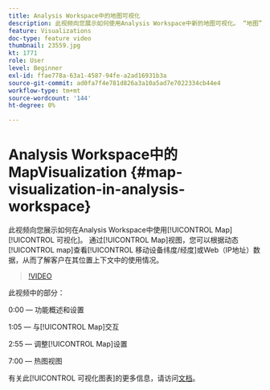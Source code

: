 ```yaml
---
title: Analysis Workspace中的地图可视化
description: 此视频向您展示如何使用Analysis Workspace中新的地图可视化。 “地图”视图将允许您根据动态地图查看移动（纬度/经度）或Web（IP地址）数据，从而了解客户在其位置上下文中的使用情况。
feature: Visualizations
doc-type: feature video
thumbnail: 23559.jpg
kt: 1771
role: User
level: Beginner
exl-id: ffae778a-63a1-4587-94fe-a2ad16931b3a
source-git-commit: ad0fa7f4e781d826a3a10a5ad7e7022334cb44e4
workflow-type: tm+mt
source-wordcount: '144'
ht-degree: 0%

---
```


#   Analysis Workspace中的MapVisualization {#map-visualization-in-analysis-workspace}

此视频向您展示如何在Analysis Workspace中使用[!UICONTROL Map] [!UICONTROL 可视化]。 通过[!UICONTROL Map]视图，您可以根据动态[!UICONTROL map]查看[!UICONTROL 移动设备纬度/经度]或Web（IP地址）数据，从而了解客户在其位置上下文中的使用情况。

>[!VIDEO](https://video.tv.adobe.com/v/23559/?quality=12)

此视频中的部分：

0:00 — 功能概述和设置

1:05 — 与[!UICONTROL Map]交互

2:55 — 调整[!UICONTROL Map]设置

7:00 — 热图视图

有关此[!UICONTROL 可视化图表]的更多信息，请访问[文档](https://experienceleague.adobe.com/docs/analytics/analyze/analysis-workspace/visualizations/map-visualization.html?lang=en)。

